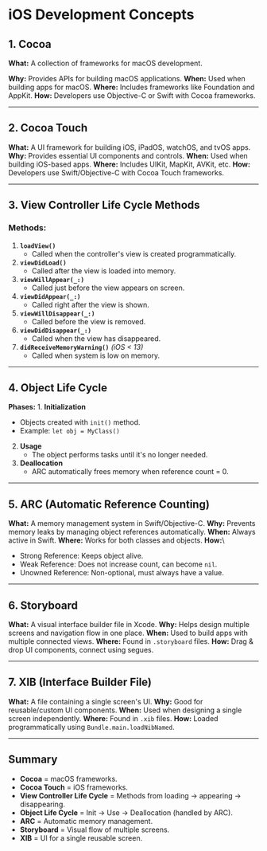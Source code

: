# iOS Development Concepts

## 1. Cocoa

**What:** A collection of frameworks for macOS development.

**Why:** Provides APIs for building macOS applications.
**When:** Used when building apps for macOS.
**Where:** Includes frameworks like Foundation and AppKit.
**How:** Developers use Objective-C or Swift with Cocoa frameworks.

------------------------------------------------------------------------

## 2. Cocoa Touch

**What:** A UI framework for building iOS, iPadOS, watchOS, and tvOS
apps.
**Why:** Provides essential UI components and controls.
**When:** Used when building iOS-based apps.
**Where:** Includes UIKit, MapKit, AVKit, etc.
**How:** Developers use Swift/Objective-C with Cocoa Touch frameworks.

------------------------------------------------------------------------

## 3. View Controller Life Cycle Methods

### Methods:

1.  **`loadView()`**
    -   Called when the controller's view is created programmatically.
2.  **`viewDidLoad()`**
    -   Called after the view is loaded into memory.
3.  **`viewWillAppear(_:)`**
    -   Called just before the view appears on screen.
4.  **`viewDidAppear(_:)`**
    -   Called right after the view is shown.
5.  **`viewWillDisappear(_:)`**
    -   Called before the view is removed.
6.  **`viewDidDisappear(_:)`**
    -   Called when the view has disappeared.
7.  **`didReceiveMemoryWarning()`** *(iOS \< 13)*
    -   Called when system is low on memory.

------------------------------------------------------------------------

## 4. Object Life Cycle

**Phases:** 1. **Initialization**
- Objects created with `init()` method.
- Example: `let obj = MyClass()`

2.  **Usage**
    -   The object performs tasks until it's no longer needed.
3.  **Deallocation**
    -   ARC automatically frees memory when reference count = 0.

------------------------------------------------------------------------

## 5. ARC (Automatic Reference Counting)

**What:** A memory management system in Swift/Objective-C.
**Why:** Prevents memory leaks by managing object references
automatically.
**When:** Always active in Swift.
**Where:** Works for both classes and objects.
**How:**\
- Strong Reference: Keeps object alive.
- Weak Reference: Does not increase count, can become `nil`.
- Unowned Reference: Non-optional, must always have a value.

------------------------------------------------------------------------

## 6. Storyboard

**What:** A visual interface builder file in Xcode.
**Why:** Helps design multiple screens and navigation flow in one
place.
**When:** Used to build apps with multiple connected views.
**Where:** Found in `.storyboard` files.
**How:** Drag & drop UI components, connect using segues.

------------------------------------------------------------------------

## 7. XIB (Interface Builder File)

**What:** A file containing a single screen's UI.
**Why:** Good for reusable/custom UI components.
**When:** Used when designing a single screen independently.
**Where:** Found in `.xib` files.
**How:** Loaded programmatically using `Bundle.main.loadNibNamed`.

------------------------------------------------------------------------

## Summary

-   **Cocoa** = macOS frameworks.
-   **Cocoa Touch** = iOS frameworks.
-   **View Controller Life Cycle** = Methods from loading → appearing →
    disappearing.
-   **Object Life Cycle** = Init → Use → Deallocation (handled by ARC).
-   **ARC** = Automatic memory management.
-   **Storyboard** = Visual flow of multiple screens.
-   **XIB** = UI for a single reusable screen.
